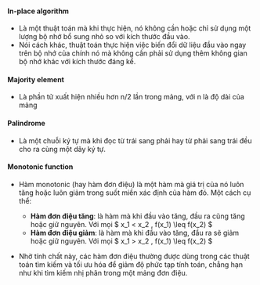 #### In-place algorithm 
- Là một thuật toán mà khi thực hiện, nó không cần hoặc chỉ sử dụng một lượng bộ nhớ bổ sung nhỏ so với kích thước đầu vào. 
- Nói cách khác, thuật toán thực hiện việc biến đổi dữ liệu đầu vào ngay trên bộ nhớ của chính nó mà không cần phải sử dụng thêm không gian bộ nhớ khác với kích thước đáng kể.

#### Majority element
- Là phần tử xuất hiện nhiều hơn n/2 lần trong mảng, với n là độ dài của mảng

#### Palindrome
- Là một chuỗi ký tự mà khi đọc từ trái sang phải hay từ phải sang trái đều cho ra cùng một dãy ký tự. 

#### Monotonic function
- Hàm monotonic (hay hàm đơn điệu) là một hàm mà giá trị của nó luôn tăng hoặc luôn giảm trong suốt miền xác định của hàm đó. Một cách cụ thể:
    - **Hàm đơn điệu tăng**: là hàm mà khi đầu vào tăng, đầu ra cũng tăng hoặc giữ nguyên. Với mọi $ x_1 < x_2 , f(x_1) \leq f(x_2) $
    - **Hàm đơn điệu giảm**: là hàm mà khi đầu vào tăng, đầu ra sẽ giảm hoặc giữ nguyên. Với mọi $ x_1 > x_2 , f(x_1) \leq f(x_2) $

- Nhờ tính chất này, các hàm đơn điệu thường được dùng trong các thuật toán tìm kiếm và tối ưu hóa để giảm độ phức tạp tính toán, chẳng hạn như khi tìm kiếm nhị phân trong một mảng đơn điệu.